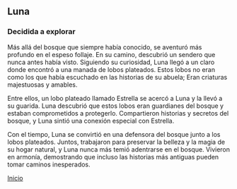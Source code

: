 ## Luna
### Decidida a explorar

Más allá del bosque que siempre había conocido, se aventuró más 
profundo en el espeso follaje. En su camino, descubrió un sendero que nunca antes había visto. 
Siguiendo su curiosidad, Luna llegó a un claro donde encontró a una manada de lobos plateados. 
Estos lobos no eran como los que había escuchado en las historias de su abuela; Eran criaturas 
majestuosas y amables.

Entre ellos, un lobo plateado llamado Estrella se acercó a Luna y la llevó a su guarida. Luna descubrió 
que estos lobos eran guardianes del bosque y estaban comprometidos a protegerlo. Compartieron 
historias y secretos del bosque, y Luna sintió una conexión especial con Estrella.

Con el tiempo, Luna se convirtió en una defensora del bosque junto a los lobos plateados. Juntos, 
trabajaron para preservar la belleza y la magia de su hogar natural, y Luna nunca más temió 
adentrarse en el bosque. Vivieron en armonía, demostrando que incluso las historias más antiguas 
pueden tomar caminos inesperados.

[Inicio](Inicio.md)
